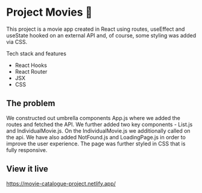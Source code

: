 # Project Movies 🍿

This project is a movie app created in React using routes, useEffect and useState hooked on an external API and, of course, some styling was added via CSS.

Tech stack and features
- React Hooks
- React Router
- JSX
- CSS


## The problem

We constructed out umbrella components App.js where we added the routes and fetched the API. We further added two key components - List.js and IndividualMovie.js. On the IndividualMovie.js we additionally called on the api. We have also added NotFound.js and LoadingPage.js in order to improve the user experience. The page was further styled in CSS that is fully responsive. 

## View it live

https://movie-catalogue-project.netlify.app/
